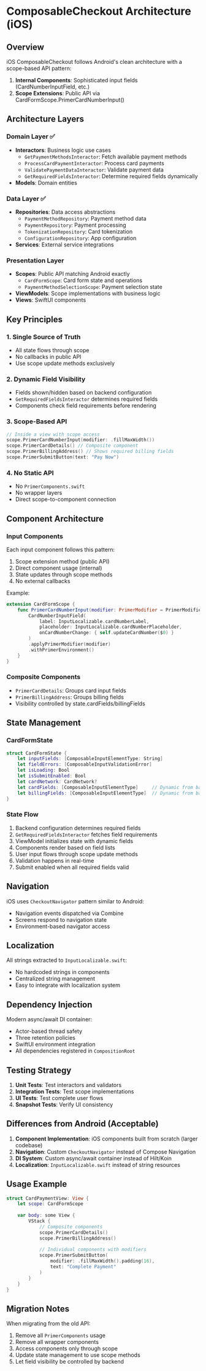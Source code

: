 # ComposableCheckout Architecture (iOS)

## Overview

iOS ComposableCheckout follows Android's clean architecture with a scope-based API pattern:

1. **Internal Components**: Sophisticated input fields (CardNumberInputField, etc.)
2. **Scope Extensions**: Public API via CardFormScope.PrimerCardNumberInput()

## Architecture Layers

### Domain Layer ✅
- **Interactors**: Business logic use cases
  - `GetPaymentMethodsInteractor`: Fetch available payment methods
  - `ProcessCardPaymentInteractor`: Process card payments
  - `ValidatePaymentDataInteractor`: Validate payment data
  - `GetRequiredFieldsInteractor`: Determine required fields dynamically
- **Models**: Domain entities

### Data Layer ✅
- **Repositories**: Data access abstractions
  - `PaymentMethodRepository`: Payment method data
  - `PaymentRepository`: Payment processing
  - `TokenizationRepository`: Card tokenization
  - `ConfigurationRepository`: App configuration
- **Services**: External service integrations

### Presentation Layer
- **Scopes**: Public API matching Android exactly
  - `CardFormScope`: Card form state and operations
  - `PaymentMethodSelectionScope`: Payment selection state
- **ViewModels**: Scope implementations with business logic
- **Views**: SwiftUI components

## Key Principles

### 1. Single Source of Truth
- All state flows through scope
- No callbacks in public API
- Use scope update methods exclusively

### 2. Dynamic Field Visibility
- Fields shown/hidden based on backend configuration
- `GetRequiredFieldsInteractor` determines required fields
- Components check field requirements before rendering

### 3. Scope-Based API
```swift
// Inside a view with scope access
scope.PrimerCardNumberInput(modifier: .fillMaxWidth())
scope.PrimerCardDetails() // Composite component
scope.PrimerBillingAddress() // Shows required billing fields
scope.PrimerSubmitButton(text: "Pay Now")
```

### 4. No Static API
- No `PrimerComponents.swift`
- No wrapper layers
- Direct scope-to-component connection

## Component Architecture

### Input Components
Each input component follows this pattern:
1. Scope extension method (public API)
2. Direct component usage (internal)
3. State updates through scope methods
4. No external callbacks

Example:
```swift
extension CardFormScope {
    func PrimerCardNumberInput(modifier: PrimerModifier = PrimerModifier()) -> some View {
        CardNumberInputField(
            label: InputLocalizable.cardNumberLabel,
            placeholder: InputLocalizable.cardNumberPlaceholder,
            onCardNumberChange: { self.updateCardNumber($0) }
        )
        .applyPrimerModifier(modifier)
        .withPrimerEnvironment()
    }
}
```

### Composite Components
- `PrimerCardDetails`: Groups card input fields
- `PrimerBillingAddress`: Groups billing fields
- Visibility controlled by state.cardFields/billingFields

## State Management

### CardFormState
```swift
struct CardFormState {
    let inputFields: [ComposableInputElementType: String]
    let fieldErrors: [ComposableInputValidationError]
    let isLoading: Bool
    let isSubmitEnabled: Bool
    let cardNetwork: CardNetwork?
    let cardFields: [ComposableInputElementType]     // Dynamic from backend
    let billingFields: [ComposableInputElementType]  // Dynamic from backend
}
```

### State Flow
1. Backend configuration determines required fields
2. `GetRequiredFieldsInteractor` fetches field requirements
3. ViewModel initializes state with dynamic fields
4. Components render based on field lists
5. User input flows through scope update methods
6. Validation happens in real-time
7. Submit enabled when all required fields valid

## Navigation

iOS uses `CheckoutNavigator` pattern similar to Android:
- Navigation events dispatched via Combine
- Screens respond to navigation state
- Environment-based navigator access

## Localization

All strings extracted to `InputLocalizable.swift`:
- No hardcoded strings in components
- Centralized string management
- Easy to integrate with localization system

## Dependency Injection

Modern async/await DI container:
- Actor-based thread safety
- Three retention policies
- SwiftUI environment integration
- All dependencies registered in `CompositionRoot`

## Testing Strategy

1. **Unit Tests**: Test interactors and validators
2. **Integration Tests**: Test scope implementations
3. **UI Tests**: Test complete user flows
4. **Snapshot Tests**: Verify UI consistency

## Differences from Android (Acceptable)

1. **Component Implementation**: iOS components built from scratch (larger codebase)
2. **Navigation**: Custom `CheckoutNavigator` instead of Compose Navigation
3. **DI System**: Custom async/await container instead of Hilt/Koin
4. **Localization**: `InputLocalizable.swift` instead of string resources

## Usage Example

```swift
struct CardPaymentView: View {
    let scope: CardFormScope
    
    var body: some View {
        VStack {
            // Composite components
            scope.PrimerCardDetails()
            scope.PrimerBillingAddress()
            
            // Individual components with modifiers
            scope.PrimerSubmitButton(
                modifier: .fillMaxWidth().padding(16),
                text: "Complete Payment"
            )
        }
    }
}
```

## Migration Notes

When migrating from the old API:
1. Remove all `PrimerComponents` usage
2. Remove all wrapper components
3. Access components only through scope
4. Update state management to use scope methods
5. Let field visibility be controlled by backend